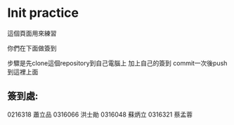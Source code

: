 # Init practice

這個頁面用來練習

你們在下面做簽到

步驟是先clone這個repository到自己電腦上
加上自己的簽到  commit一次後push到這裡上面

## 簽到處:
0216318 蕭立品
0316066 洪士勛
0316048 蘇炳立
0316321 蔡孟蓉
